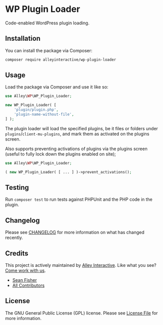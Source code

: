 # WP Plugin Loader

Code-enabled WordPress plugin loading.

## Installation

You can install the package via Composer:

```bash
composer require alleyinteractive/wp-plugin-loader
```

## Usage

Load the package via Composer and use it like so:

```php
use Alley\WP\WP_Plugin_Loader;

new WP_Plugin_Loader( [
	'plugin/plugin.php',
	'plugin-name-without-file',
] );
```

The plugin loader will load the specified plugins, be it files or folders under
`plugins`/`client-mu-plugins`, and mark them as activated on the plugins screen.

Also supports preventing activations of plugins via the plugins screen (useful
to fully lock down the plugins enabled on site);

```php
use Alley\WP\WP_Plugin_Loader;

( new WP_Plugin_Loader( [ ... ] )->prevent_activations();
```

## Testing

Run `composer test` to run tests against PHPUnit and the PHP code in the plugin.

## Changelog

Please see [CHANGELOG](CHANGELOG.md) for more information on what has changed recently.

## Credits

This project is actively maintained by [Alley
Interactive](https://github.com/alleyinteractive). Like what you see? [Come work
with us](https://alley.com/careers/).

- [Sean Fisher](https://github.com/srtfisher)
- [All Contributors](../../contributors)

## License

The GNU General Public License (GPL) license. Please see [License File](LICENSE) for more information.
